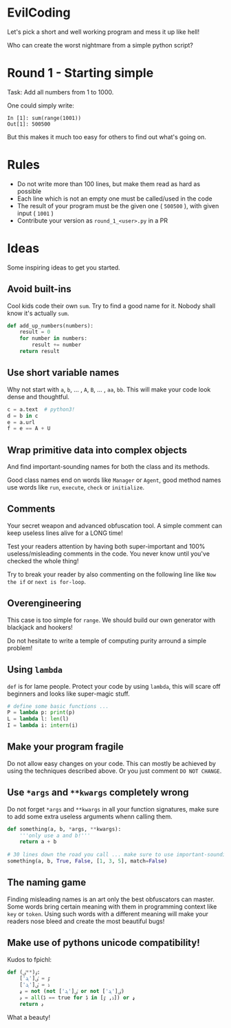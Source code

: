 # EvilCoding

Let's pick a short and well working program and mess it up like hell!

Who can create the worst nightmare from a simple python script?

# Round 1 - Starting simple

Task: Add all numbers from 1 to 1000.

One could simply write:

```ipython
In [1]: sum(range(1001))
Out[1]: 500500
```

But this makes it much too easy for others to find out what's going on.

# Rules

+ Do not write more than 100 lines, but make them read as hard as possible
+ Each line which is not an empty one must be called/used in the code
+ The result of your program must be the given one ( `500500` ), with given input ( `1001` )
+ Contribute your version as `round_1_<user>.py` in a PR
 
# Ideas

Some inspiring ideas to get you started.

## Avoid built-ins

Cool kids code their own `sum`. Try to find a good name for it. Nobody shall know it's actually `sum`.

```python
def add_up_numbers(numbers):
    result = 0
    for number in numbers:
        result += number
    return result
```

## Use short variable names

Why not start with `a`, `b`, ... , `A`, `B`, ... , `aa`, `bb`. This will make your code look dense and thoughtful.

```python
c = a.text  # python3!
d = b in c
e = a.url
f = e == A + U
```

## Wrap primitive data into complex objects

And find important-sounding names for both the class and its methods.

Good class names end on words like `Manager` or `Agent`, good method names use words like `run`, `execute`, `check` or `initialize`.

## Comments

Your secret weapon and advanced obfuscation tool. A simple comment can keep useless lines alive for a LONG time!

Test your readers attention by having both super-important and 100% useless/misleading comments in the code. You never know until you've checked the whole thing!

Try to break your reader by also commenting on the following line like `Now the if` or `next is for-loop`.

## Overengineering

This case is too simple for `range`. We should build our own generator with blackjack and hookers!

Do not hesitate to write a temple of computing purity arround a simple problem!

## Using `lambda`

`def` is for lame people. Protect your code by using `lambda`, this will scare off beginners and looks like super-magic stuff.

```python
# define some basic functions ...
P = lambda p: print(p)
L = lambda l: len(l)
I = lambda i: intern(i)
```

## Make your program fragile

Do not allow easy changes on your code. This can mostly be achieved by using the techniques described above. Or you just comment `DO NOT CHANGE`.

## Use `*args` and `**kwargs` completely wrong

Do not forget `*args` and `**kwargs` in all your function signatures, make sure to add some extra useless arguments whenn calling them.

```python
def something(a, b, *args, **kwargs):
    '''only use a and b!'''
    return a + b
    
# 30 lines down the road you call ... make sure to use important-sounding keyword arguments!
something(a, b, True, False, [1, 3, 5], match=False)
```

## The naming game

Finding misleading names is an art only the best obfuscators can master. Some words bring certain meaning with them in programming context like `key` or `token`. Using such words with a different meaning will make your readers nose bleed and create the most beautiful bugs!

## Make use of pythons unicode compatibility!

Kudos to fpichl:

```python
def ٶ(**ٸ):
    ٷ = ٸ['ܔ']
    ڈ = ٸ['ܓ']
    ډ = not (not ٸ['ܓ'] or not ٸ['ܔ'])
    ڊ = all(ڋ == true for ڋ in [ڈ, ٷ]) or ډ
    return ڊ
```

What a beauty!
